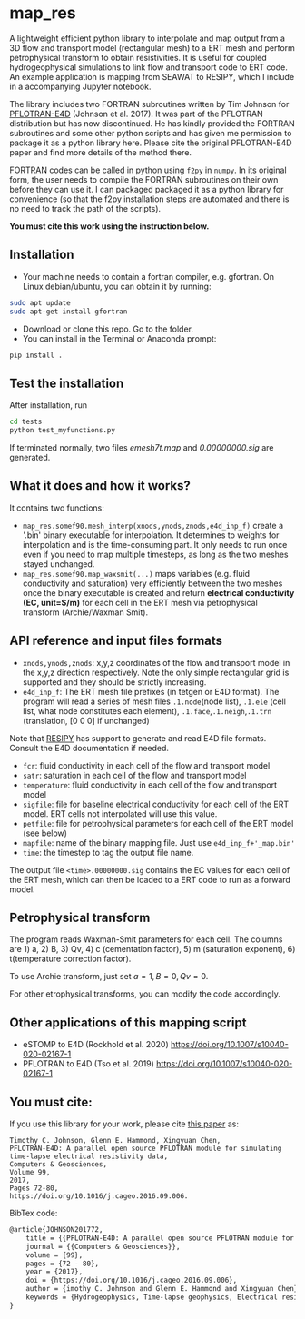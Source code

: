 # map_res
A lightweight efficient python library to interpolate and map output from a 3D flow and transport model (rectangular mesh) to a ERT mesh and perform petrophysical transform to obtain resistivities. It is useful for coupled hydrogeophysical simulations to link flow and transport code to ERT code. An example application is mapping from SEAWAT to RESIPY, which I include in a accompanying Jupyter notebook.

The library includes two FORTRAN subroutines written by Tim Johnson for [PFLOTRAN-E4D](https://doi.org/10.1016/j.cageo.2016.09.006) (Johnson et al. 2017). It was part of the PFLOTRAN distribution but has now discontinued. He has kindly provided the FORTRAN subroutines and some other python scripts and has given me permission to package it as a python library here. Please cite the original PFLOTRAN-E4D paper and find more details of the method there.

FORTRAN codes can be called in python using  `f2py` in `numpy`. In its original form, the user needs to compile the FORTRAN subroutines on their own before they can use it. I can packaged packaged it as a python library for convenience (so that the f2py installation steps are automated and there is no need to track the path of the scripts).

**You must cite this work using the instruction below.**



Installation 
-------------------
- Your machine needs to contain a fortran compiler, e.g. gfortran. On Linux debian/ubuntu, you can obtain it by running:

```sh
sudo apt update
sudo apt-get install gfortran
```
- Download or clone this repo. Go to the folder.
- You can install in the Terminal or Anaconda prompt:
```sh
pip install .
```


Test the installation
---------------------
After installation, run
```sh
cd tests
python test_myfunctions.py
```
If terminated normally, two files *emesh7t.map* and *0.00000000.sig* are generated.

What it does and how it works?
------------------------------------------
It contains two functions:
- `map_res.somef90.mesh_interp(xnods,ynods,znods,e4d_inp_f)` create a '.bin' binary executable for interpolation. It determines to weights for interpolation and is the time-consuming part. It only needs to run once even if you need to map multiple timesteps, as long as the two meshes stayed unchanged.
- `map_res.somef90.map_waxsmit(...)` maps variables (e.g. fluid conductivity and saturation) very efficiently between the two meshes once the binary executable is created and return **electrical conductivity (EC, unit=S/m)** for each cell in the ERT mesh via petrophysical transform (Archie/Waxman Smit).


API reference and input files formats
------------------------------------------

- `xnods,ynods,znods`: x,y,z coordinates of the flow and transport model in the x,y,z direction respectively. Note the only simple rectangular grid is supported and they should be strictly increasing.
- `e4d_inp_f`: The ERT mesh file prefixes (in tetgen or E4D format). The program will read a series of mesh files `.1.node`(node list), `.1.ele` (cell list, what node constitutes each element), `.1.face`,`.1.neigh`,`.1.trn` (translation, [0 0 0] if unchanged)

Note that [RESIPY](https://gitlab.com/hkex/resipy) has support to generate and read E4D file formats. Consult the E4D documentation if needed.

- `fcr`: fluid conductivity in each cell of the flow and transport model
- `satr`: saturation in each cell of the flow and transport model
- `temperature`: fluid conductivity in each cell of the flow and transport model
- `sigfile`: file for baseline electrical conductivity for each cell of the ERT model. ERT cells not interpolated will use this value.
- `petfile`: file for petrophysical parameters for each cell of the ERT model (see below)
- `mapfile`: name of the binary mapping file. Just use `e4d_inp_f+'_map.bin'`
- `time`: the timestep to tag the output file name. 

The output file `<time>.00000000.sig` contains the EC values for each cell of the ERT mesh, which can then be loaded to a ERT code to run as a forward model.


Petrophysical transform
-----------------------
The program reads Waxman-Smit parameters for each cell. The columns are 1) a, 2) B, 3) Qv, 4) c (cementation factor), 5) m (saturation exponent), 6) t(temperature correction factor).

To use Archie transform, just set $a=1, B=0, Qv=0$.

For other etrophysical transforms, you can modify the code accordingly.


Other applications of this mapping script
------------------------------------------

- eSTOMP to E4D (Rockhold et al. 2020) https://doi.org/10.1007/s10040-020-02167-1
- PFLOTRAN to E4D (Tso et al. 2019) https://doi.org/10.1007/s10040-020-02167-1


You must cite:
------------------
If you use this library for your work, please cite [this paper](https://doi.org/10.1016/j.cageo.2016.09.006) as:

    Timothy C. Johnson, Glenn E. Hammond, Xingyuan Chen,
    PFLOTRAN-E4D: A parallel open source PFLOTRAN module for simulating time-lapse electrical resistivity data,
    Computers & Geosciences,
    Volume 99,
    2017,
    Pages 72-80,
    https://doi.org/10.1016/j.cageo.2016.09.006.

BibTex code:
```latex
@article{JOHNSON201772,
    title = {{PFLOTRAN-E4D: A parallel open source PFLOTRAN module for simulating time-lapse electrical resistivity data}},
    journal = {{Computers & Geosciences}},
    volume = {99},
    pages = {72 - 80},
    year = {2017},
    doi = {https://doi.org/10.1016/j.cageo.2016.09.006},
    author = {imothy C. Johnson and Glenn E. Hammond and Xingyuan Chen},
    keywords = {Hydrogeophysics, Time-lapse geophysics, Electrical resistivity tomography, Groundwater, Simulation, Multi-physics, Parallel, Open-source}
}
```

